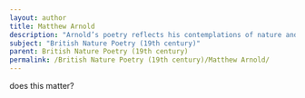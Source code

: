 ```yaml
---
layout: author
title: Matthew Arnold
description: "Arnold’s poetry reflects his contemplations of nature and society's relationship with it. Poems like 'Dover Beach' use the natural setting to explore themes of disillusionment and existential inquiry."
subject: "British Nature Poetry (19th century)"
parent: British Nature Poetry (19th century)
permalink: /British Nature Poetry (19th century)/Matthew Arnold/
---
```


does this matter?
